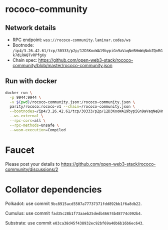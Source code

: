 # rococo-community

## Network details

- RPC endpoint: `wss://rococo-community.laminar.codes/ws`
- Bootnode: `/ip4/3.26.42.61/tcp/30333/p2p/12D3KooWA19bypiGn9aVaqNeBHmWqNobZQnRGk7dLRAQTvRPfgXy`
- Chain spec: https://github.com/open-web3-stack/rococo-community/blob/master/rococo-community.json

## Run with docker

```bash
docker run \
  -p 9944:9944 \
  -v $(pwd)/rococo-community.json:/rococo-community.json \
  parity/rococo:rococo-v1 --chain=/rococo-community.json \
  --bootnodes=/ip4/3.26.42.61/tcp/30333/p2p/12D3KooWA19bypiGn9aVaqNeBHmWqNobZQnRGk7dLRAQTvRPfgXy \
  --ws-external \
  --rpc-cors=all \
  --rpc-methods=Unsafe \
  --wasm-execution=Compiled
```

# Faucet

Please post your details to https://github.com/open-web3-stack/rococo-community/discussions/2

# Collator dependencies

Polkadot: use commit `9bc8915acd5507a77737371fdd892bb1f6a8db22`.

Cumulus: use commit `fad35c28b1f73aaeb25dedb46674b48774c092b4`.

Substrate: use commit `e03ca38d45f438932ec92bf69a40b6b16b6ec643`.
